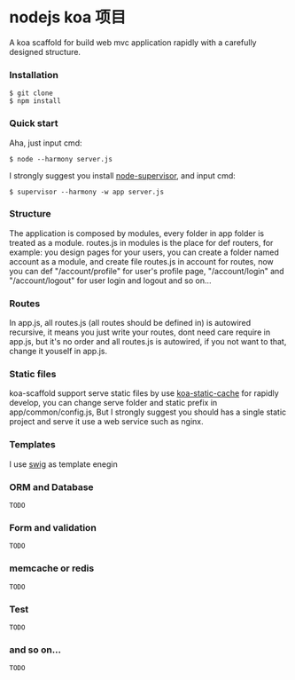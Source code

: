 # nodejs  koa 项目


A koa scaffold for build web mvc application rapidly with a carefully designed structure.

### Installation
````
$ git clone 
$ npm install
````

### Quick start

Aha, just input cmd:
````
$ node --harmony server.js
````

I strongly suggest you install [node-supervisor](https://github.com/isaacs/node-supervisor), and input cmd:
````
$ supervisor --harmony -w app server.js
````

### Structure
The application is composed by modules, every folder in app folder is treated as a module. routes.js in modules is the place for def routers, for example:
you design pages for your users, you can create a folder named account as a module, and create file routes.js in account for routes,
now you can def "/account/profile" for user's profile page, "/account/login" and "/account/logout" for user login and logout and so on...


### Routes
In app.js, all routes.js (all routes should be defined in) is autowired recursive, it means you just write your routes,
dont need care require in app.js, but it's no order and all routes.js is autowired, if you not want to that, change it youself in app.js.


### Static files
koa-scaffold support serve static files by use [koa-static-cache](https://github.com/koajs/static-cache) for rapidly develop, 
you can change serve folder and static prefix in app/common/config.js, But I strongly suggest you should has a single static project and serve it use a web service such as nginx.


### Templates
I use [swig](https://github.com/paularmstrong/swig) as template enegin

### ORM and Database
````
TODO
````

### Form and validation
````
TODO
````

### memcache or redis
````
TODO
````


### Test
````
TODO
````

### and so on...
````
TODO
````